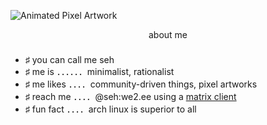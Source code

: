 ![Animated Pixel Artwork](https://i.imgur.com/kiLrq4E.gif)

<div align="center">
  about me
</div>

###

- ♯ you can call me seh
- ♯ me is ．．．．．．minimalist, rationalist
- ♯ me likes ．．．．community-driven things, pixel artworks
- ♯ reach me ．．．．@seh:we2.ee using a [matrix client](https://matrix.org/clients/)
- ♯ fun fact ．．．．arch linux is superior to all

<!---
sehairo/sehairo is a ✨ special ✨ repository because its `README.md` (this file) appears on your GitHub profile.
You can click the Preview link to take a look at your changes.
--->
